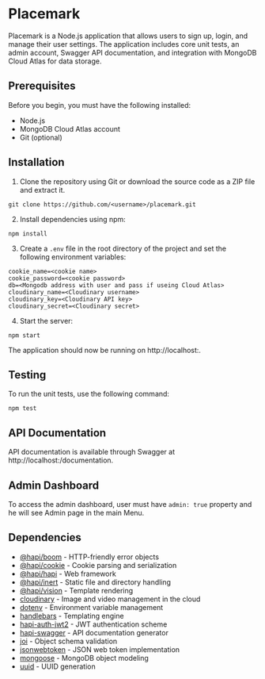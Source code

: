 # Placemark

Placemark is a Node.js application that allows users to sign up, login, and manage their user settings. The application includes core unit tests, an admin account, Swagger API documentation, and integration with MongoDB Cloud Atlas for data storage.

## Prerequisites

Before you begin, you must have the following installed:

- Node.js
- MongoDB Cloud Atlas account
- Git (optional)

## Installation

1. Clone the repository using Git or download the source code as a ZIP file and extract it.
```
git clone https://github.com/<username>/placemark.git
```
2. Install dependencies using npm:
```
npm install
```

3. Create a `.env` file in the root directory of the project and set the following environment variables:
```
cookie_name=<cookie name>
cookie_password=<cookie password>
db=<Mongodb address with user and pass if useing Cloud Atlas>
cloudinary_name=<Cloudinary username>
cloudinary_key=<Cloudinary API key>
cloudinary_secret=<Cloudinary secret>
```

4. Start the server:
```
npm start
```

The application should now be running on http://localhost:<port number>.

## Testing

To run the unit tests, use the following command:

```
npm test
```


## API Documentation

API documentation is available through Swagger at http://localhost:<port number>/documentation.

## Admin Dashboard

To access the admin dashboard, user must have `admin: true` property and he will see Admin page in the main Menu.

## Dependencies

- [@hapi/boom](https://www.npmjs.com/package/@hapi/boom) - HTTP-friendly error objects
- [@hapi/cookie](https://www.npmjs.com/package/@hapi/cookie) - Cookie parsing and serialization
- [@hapi/hapi](https://www.npmjs.com/package/@hapi/hapi) - Web framework
- [@hapi/inert](https://www.npmjs.com/package/@hapi/inert) - Static file and directory handling
- [@hapi/vision](https://www.npmjs.com/package/@hapi/vision) - Template rendering
- [cloudinary](https://www.npmjs.com/package/cloudinary) - Image and video management in the cloud
- [dotenv](https://www.npmjs.com/package/dotenv) - Environment variable management
- [handlebars](https://www.npmjs.com/package/handlebars) - Templating engine
- [hapi-auth-jwt2](https://www.npmjs.com/package/hapi-auth-jwt2) - JWT authentication scheme
- [hapi-swagger](https://www.npmjs.com/package/hapi-swagger) - API documentation generator
- [joi](https://www.npmjs.com/package/joi) - Object schema validation
- [jsonwebtoken](https://www.npmjs.com/package/jsonwebtoken) - JSON web token implementation
- [mongoose](https://www.npmjs.com/package/mongoose) - MongoDB object modeling
- [uuid](https://www.npmjs.com/package/uuid) - UUID generation
